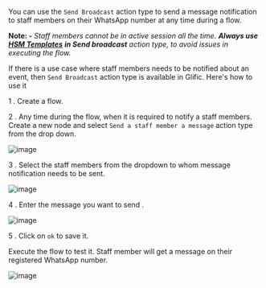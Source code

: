 You can use the `Send Broadcast` action type to send a message notification to staff members on their  WhatsApp number at any time during a flow.

**Note: -** _Staff members cannot be in active session all the time._ **_Always use_** [**_HSM Templates_**](https://glific.slab.com/public/posts/afhp1px5) **_in Send broadcast_** _action type, to avoid issues in executing the flow._

If there is a use case where staff members needs to be notified about an event, then  `Send Broadcast` action type is available in Glific. Here&#39;s how to use it

1 .  Create a flow.

2 .  Any time during the flow, when it is required to notify a staff members. Create a new node and select `Send a staff member a message` action type from the drop down.

![image](https://user-images.githubusercontent.com/32592458/218255820-773adace-d230-490f-ab45-0812b916f986.png)



3 .  Select the staff members from the dropdown to whom message notification needs to be sent.

![image](https://user-images.githubusercontent.com/32592458/218255826-8a0ef2ad-3d63-4f48-8a6e-b5fb5040b615.png)


4 .  Enter the message you want to send .

![image](https://user-images.githubusercontent.com/32592458/218255832-cf0a70a3-2a8c-410d-86f9-8df1da0106b5.png)

5 .  Click on `ok` to save it.

Execute the flow to test it. Staff member will get a message on their registered WhatsApp number.

![image](https://user-images.githubusercontent.com/32592458/218255838-9e6ad9bb-4edb-473c-a566-cedb0bc3b935.png)
